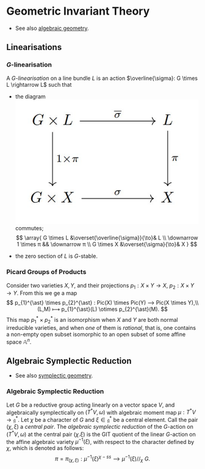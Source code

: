 # Geometric Invariant Theory

- See also [algebraic geometry](./algebraic.md).

## Linearisations

### $G$-linearisation

A _$G$-linearisation_ on a line bundle $L$ is an action $\overline{\sigma}: G \times L \rightarrow L$ such that

- the diagram
![git-linearisation](../assets/img/git-linearisation.jpg)
commutes;
$$
\array{
    G \times L &\overset{\overline{\sigma}}{\to}& L
    \\
    \downarrow 1 \times π && \downarrow π
    \\
    G \times X &\overset{\sigma}{\to}& X
}
$$

- the zero section of $L$ is $G$-stable. 
  
### Picard Groups of Products

Consider two varieties $X, Y$, and their projections $p_{1}: X \times Y \rightarrow X$, $p_{2} : X \times Y \rightarrow Y$. From this we ge a map
$$
p_{1}^{\ast} \times p_{2}^{\ast} : Pic(X) \times Pic(Y) ⟶ Pic(X \times Y),\\ 
(L,M) ⟼ p_{1}^{\ast}(L) \otimes p_{2}^{\ast}(M).
$$
This map $p_{1}^{\ast} \times p_{2}^{\ast}$ is an isomorphism when $X$ and $Y$ are both normal irreducible varieties, and when _one_ of them is _rational_, that is, one contains a non-empty open subset isomorphic to an open subset of some affine space $\mathbb{A}^{n}$.

## Algebraic Symplectic Reduction

- See also [symplectic geometry](../symplectic).

### Algebraic Symplectic Reduction

Let $G$ be a reductive group acting linearly on a vector space $V$, and algebraically symplectically on $(T^{\ast}V, \omega)$ with algebraic moment map $\mu :T^{\ast}V \rightarrow \mathfrak{g}^{\ast}$. Let $\chi$ be a character of $G$ and $\xi \in \mathfrak{g}^{\ast}$ be a central element. Call the pair $(\chi, \xi)$ a _central pair_. The _algebraic symplectic reduction_ of the $G$-action on $(T^{\ast}V,\omega)$ at the central pair $(\chi.\xi)$ is the GIT quotient of the linear $G$-action on the affine algebraic variety $\mu^{-1}(\xi)$, with respect to the character defined by $\chi$, which is denoted as follows:
$$
\pi = \pi_{(\chi,\xi)}: \mu^{-1}(\xi)^{\chi-ss} ⟶ \mu^{-1}(\xi)//_{\chi}\ G.
$$